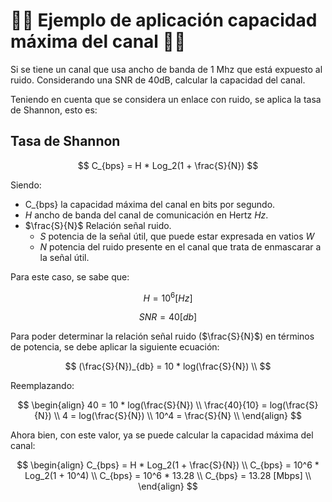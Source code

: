 # 🧑‍💻 Ejemplo de aplicación capacidad máxima del canal 🧑‍💻

Si se tiene un canal que usa ancho de banda de 1 Mhz que está expuesto al ruido. Considerando una SNR de 40dB, calcular la capacidad del canal.

Teniendo en cuenta que se considera un enlace con ruido, se aplica la tasa de Shannon, esto es:

## Tasa de Shannon

$$
C_{bps} = H * Log_2(1 + \frac{S}{N})
$$

Siendo:
- C_{bps} la capacidad máxima del canal en bits por segundo.
- *H* ancho de banda del canal de comunicación en Hertz *Hz*. 
- $\frac{S}{N}$ Relación señal ruido.
  - *S* potencia de la señal útil, que puede estar expresada en vatios *W*
  - *N* potencia del ruido presente en el canal que trata de enmascarar a la señal útil.

Para este caso, se sabe que:

$$
H = 10^6 [Hz]
$$

$$
SNR = 40 [db]
$$

Para poder determinar la relación señal ruido ($\frac{S}{N}$) en términos de potencia, se debe aplicar la siguiente ecuación: 

$$
(\frac{S}{N})_{db} = 10 * log(\frac{S}{N}) \\
$$

Reemplazando: 

$$
\begin{align} 
40 = 10 * log(\frac{S}{N}) \\
\frac{40}{10} = log(\frac{S}{N}) \\
4 = log(\frac{S}{N}) \\
10^4 = \frac{S}{N} \\
\end{align} 
$$

Ahora bien, con este valor, ya se puede calcular la capacidad máxima del canal:

$$
\begin{align} 
C_{bps} = H * Log_2(1 + \frac{S}{N}) \\
C_{bps} = 10^6 * Log_2(1 + 10^4) \\
C_{bps} = 10^6 * 13.28 \\
C_{bps} = 13.28 [Mbps] \\
\end{align} 
$$
